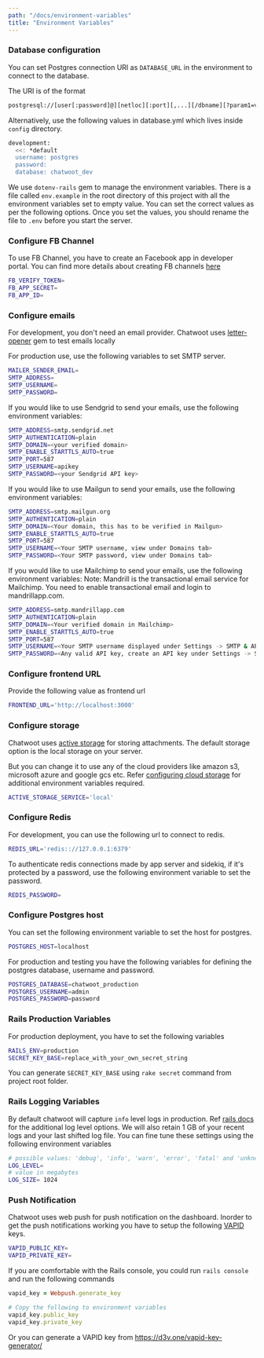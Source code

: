 ```yaml
---
path: "/docs/environment-variables"
title: "Environment Variables"
---
```



### Database configuration

You can set Postgres connection URI as `DATABASE_URL` in the environment to connect to the database.

The URI is of the format

```bash
postgresql://[user[:password]@][netloc][:port][,...][/dbname][?param1=value1&...]
```

Alternatively, use the following values in database.yml which lives inside `config` directory.

```bash
development:
  <<: *default
  username: postgres
  password:
  database: chatwoot_dev
```

We use `dotenv-rails` gem to manage the environment variables. There is a file called `env.example` in the root directory of this project with all the environment variables set to empty value. You can set the correct values as per the following options. Once you set the values, you should rename the file to `.env` before you start the server.

### Configure FB Channel

To use FB Channel, you have to create an Facebook app in developer portal. You can find more details about creating FB channels [here](https://developers.facebook.com/docs/apps/#register)

```bash
FB_VERIFY_TOKEN=
FB_APP_SECRET=
FB_APP_ID=
```

### Configure emails

For development, you don't need an email provider. Chatwoot uses [letter-opener](https://github.com/ryanb/letter_opener) gem to test emails locally

For production use, use the following variables to set SMTP server.

```bash
MAILER_SENDER_EMAIL=
SMTP_ADDRESS=
SMTP_USERNAME=
SMTP_PASSWORD=
```

If you would like to use Sendgrid to send your emails, use the following environment variables:
```bash
SMTP_ADDRESS=smtp.sendgrid.net
SMTP_AUTHENTICATION=plain
SMTP_DOMAIN=<your verified domain>
SMTP_ENABLE_STARTTLS_AUTO=true
SMTP_PORT=587
SMTP_USERNAME=apikey
SMTP_PASSWORD=<your Sendgrid API key>
```

If you would like to use Mailgun to send your emails, use the following environment variables:
```bash
SMTP_ADDRESS=smtp.mailgun.org
SMTP_AUTHENTICATION=plain
SMTP_DOMAIN=<Your domain, this has to be verified in Mailgun>
SMTP_ENABLE_STARTTLS_AUTO=true
SMTP_PORT=587
SMTP_USERNAME=<Your SMTP username, view under Domains tab>
SMTP_PASSWORD=<Your SMTP password, view under Domains tab>
```


If you would like to use Mailchimp to send your emails, use the following environment variables:
Note: Mandrill is the transactional email service for Mailchimp. You need to enable transactional email and login to mandrillapp.com.

```bash
SMTP_ADDRESS=smtp.mandrillapp.com
SMTP_AUTHENTICATION=plain
SMTP_DOMAIN=<Your verified domain in Mailchimp>
SMTP_ENABLE_STARTTLS_AUTO=true
SMTP_PORT=587
SMTP_USERNAME=<Your SMTP username displayed under Settings -> SMTP & API info>
SMTP_PASSWORD=<Any valid API key, create an API key under Settings -> SMTP & API Info>
```

### Configure frontend URL

Provide the following value as frontend url

```bash
FRONTEND_URL='http://localhost:3000'
```

### Configure storage

Chatwoot uses [active storage](https://edgeguides.rubyonrails.org/active_storage_overview.html) for storing attachments. The default storage option is the local storage on your server.

But you can change it to use any of the cloud providers like amazon s3, microsoft azure and google gcs etc. Refer [configuring cloud storage](./configuring-cloud-storage) for additional environment variables required.

```bash
ACTIVE_STORAGE_SERVICE='local'
```

### Configure Redis

For development, you can use the following url to connect to redis.

```bash
REDIS_URL='redis:://127.0.0.1:6379'
```

To authenticate redis connections made by app server and sidekiq, if it's protected by a password, use the following
environment variable to set the password.

```bash
REDIS_PASSWORD=
```

### Configure Postgres host

You can set the following environment variable to set the host for postgres.

```bash
POSTGRES_HOST=localhost
```

For production and testing you have the following variables for defining the postgres database,
username and password.

```bash
POSTGRES_DATABASE=chatwoot_production
POSTGRES_USERNAME=admin
POSTGRES_PASSWORD=password
```

### Rails Production Variables

For production deployment, you have to set the following variables

```bash
RAILS_ENV=production
SECRET_KEY_BASE=replace_with_your_own_secret_string
```

You can generate `SECRET_KEY_BASE` using `rake secret` command from project root folder.

### Rails Logging Variables

By default chatwoot will capture `info` level logs in production. Ref [rails docs](https://guides.rubyonrails.org/debugging_rails_applications.html#log-levels) for the additional log level options.
We will also retain 1 GB of your recent logs and your last shifted log file.
You can fine tune these settings using the following environment variables

```bash
# possible values: 'debug', 'info', 'warn', 'error', 'fatal' and 'unknown'
LOG_LEVEL=
# value in megabytes
LOG_SIZE= 1024
```

### Push Notification

Chatwoot uses web push for push notification on the dashboard. Inorder to get the push notifications working you have to setup the following [VAPID](https://tools.ietf.org/html/draft-thomson-webpush-vapid-02) keys.

```bash
VAPID_PUBLIC_KEY=
VAPID_PRIVATE_KEY=
```

If you are comfortable with the Rails console, you could run `rails console` and run the following commands

```rb
vapid_key = Webpush.generate_key

# Copy the following to environment variables
vapid_key.public_key
vapid_key.private_key
```

Or you can generate a VAPID key from https://d3v.one/vapid-key-generator/
